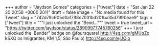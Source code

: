 
+++
author = "Jaydson Gomes"
categories = ["tweet"]
date = "Sat Jan 22 20:20:50 +0000 2011"
draft = false
image = "No media found for this Tweet"
slug = "742d79c605d0af788d7031bd201ba35d7990eae9"
tags = ["tweet"]
title = """I just unlocked the "Bend..."""
tweet = true
tweet_url = "https://twitter.com/jaydson/status/28909977745760256"
+++
I just unlocked the 'Bender" badge on @foursquare! http://4sq.com/gMUpZq
kSXQ
os Imigrantes, KM 1,5, São Paulo) http://4sq.com/ejJOjo
